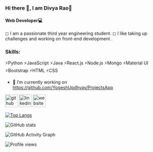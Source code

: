 
### Hi there 👋, I am Divya Rao👩

#### Web Developer💻
◻ I am a passionate third year engineering student. 
◻ I like taking up challenges and working on front-end development .

### Skills:
⚡Python ⚡JavaScript ⚡Java
⚡React.js ⚡Node.js
⚡Mongo
⚡Material UI ⚡Bootstrap ⚡HTML ⚡CSS

- 🔭 I’m currently working on https://github.com/YogeshUpdhyay/ProjectsApp 


[<img src='https://cdn.jsdelivr.net/npm/simple-icons@3.0.1/icons/github.svg' alt='github' height='40'>](https://github.com/dsrao711)  [<img src='https://cdn.jsdelivr.net/npm/simple-icons@3.0.1/icons/linkedin.svg' alt='linkedin' height='40'>](https://www.linkedin.com/in/https://www.linkedin.com/in/divya-rao-739a8b143//)  [<img src='https://cdn.jsdelivr.net/npm/simple-icons@3.0.1/icons/icloud.svg' alt='website' height='40'>](https://divyarao.netlify.app/)  

[![Top Langs](https://github-readme-stats.vercel.app/api/top-langs/?username=dsrao711)](https://github.com/anuraghazra/github-readme-stats)

![GitHub stats](https://github-readme-stats.vercel.app/api?username=dsrao711&show_icons=true&count_private=true)  

![GitHub Activity Graph](https://activity-graph.herokuapp.com/graph?username=dsrao711)  

![Profile views](https://gpvc.arturio.dev/dsrao711)  
<!--
**dsrao711/dsrao711** is a ✨ _special_ ✨ repository because its `README.md` (this file) appears on your GitHub profile.

Here are some ideas to get you started:

- 🔭 I’m currently working on ...
- 🌱 I’m currently learning ...
- 👯 I’m looking to collaborate on ...
- 🤔 I’m looking for help with ...
- 💬 Ask me about ...
- 📫 How to reach me: ...
- 😄 Pronouns: ...
- ⚡ Fun fact: ...
-->
